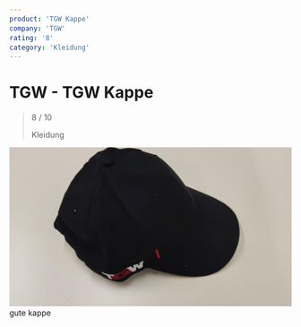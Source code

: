 ```yaml
---
product: 'TGW Kappe'
company: 'TGW'
rating: '8'
category: 'Kleidung'
---
```


# TGW - TGW Kappe
>
> 8 / 10
>
> Kleidung

![TGW Kappe](assets\tgw-tgw-kappe-398dc2bc-84e0-478c-aa23-d6f63806cc74.jpg)
gute kappe
